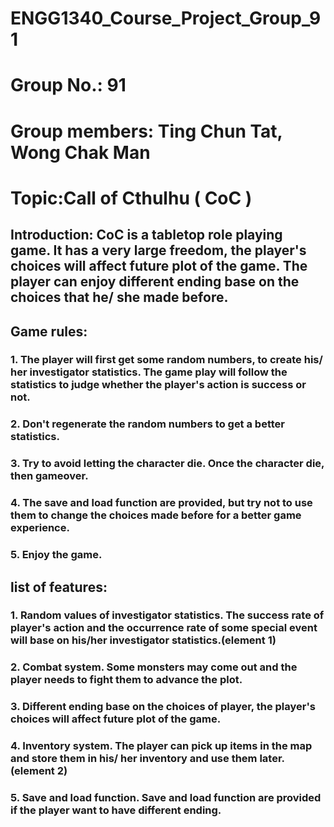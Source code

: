 # ENGG1340_Course_Project_Group_91
# Group No.: 91
# Group members: Ting Chun Tat, Wong Chak Man
# Topic:Call of Cthulhu ( CoC )

## Introduction: CoC is a tabletop role playing game. It has a very large freedom, the player's choices will affect future plot of the game. The player can enjoy different ending base on the choices that he/ she made before.

## Game rules: 
### 1. The player will first get some random numbers, to create his/ her investigator statistics. The game play will follow the statistics to judge whether the player's action is success or not.
### 2. Don't regenerate the random numbers to get a better statistics. 
### 3. Try to avoid letting the character die. Once the character die, then gameover.
### 4. The save and load function are provided, but try not to use them to change the choices made before for a better game experience.
### 5. Enjoy the game.

## list of features: 
### 1. Random values of investigator statistics. The success rate of player's action and the occurrence rate of some special event will base on his/her investigator statistics.(element 1)
### 2. Combat system. Some monsters may come out and the player needs to fight them to advance the plot. 
### 3. Different ending base on the choices of player, the player's choices will affect future plot of the game.
### 4. Inventory system. The player can pick up items in the map and store them in his/ her inventory and use them later.(element 2)
### 5. Save and load function. Save and load function are provided if the player want to have different ending.

